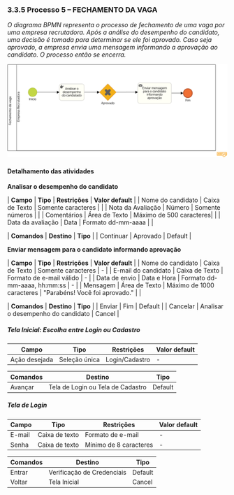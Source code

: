### 3.3.5 Processo 5 – FECHAMENTO DA VAGA

_O diagrama BPMN representa o processo de fechamento de uma vaga por uma empresa recrutadora. Após a análise do desempenho do candidato, uma decisão é tomada para determinar se ele foi aprovado. Caso seja aprovado, a empresa envia uma mensagem informando a aprovação ao candidato. O processo então se encerra._

![Modelo BPMN do Processo 1](https://github.com/ICEI-PUC-Minas-PMGES-TI/pmg-es-2025-1-ti2-3740100-worklink/blob/main/docs/images/tis%20Diagrama%20fechamento%20de%20vaga.png)


#### Detalhamento das atividades

**Analisar o desempenho do candidato**

| **Campo**         | **Tipo**       | **Restrições**          | **Valor default** |
| Nome do candidato | Caixa de Texto | Somente caracteres      |                   |
| Nota da Avaliação | Número         | Somente números         |                   |
| Comentários       | Área de Texto  | Máximo de 500 caracteres|                   |
| Data da avaliação | Data           | Formato dd-mm-aaaa      |                   |

| **Comandos**         |  **Destino**                   | **Tipo** |
| Continuar            | Aprovado                       | Default  |


**Enviar mensagem para o candidato informando aprovação**

| **Campo**           | **Tipo**        | **Restrições**               | **Valor default**              |
| Nome do candidato   | Caixa de Texto  | Somente caracteres           | -                              |
| E-mail do candidato | Caixa de Texto  | Formato de e-mail válido     | -                              |
| Data de envio       | Data e Hora     | Formato dd-mm-aaaa, hh:mm:ss | -                              |
| Mensagem            | Área de Texto   | Máximo de 1000 caracteres    | "Parabéns! Você foi aprovado." |
                  |

| **Comandos**     |  **Destino**                        | **Tipo** |
| Enviar           | Fim                                 | Default  |
| Cancelar         | Analisar o desempenho do candidato  | Cancel   |

##### Tela Inicial: Escolha entre Login ou Cadastro

| **Campo**       | **Tipo**         | **Restrições** | **Valor default** |
|-----------------|------------------|----------------|-------------------|
| Ação desejada   | Seleção única    | Login/Cadastro | -                 |

| **Comandos**   | **Destino**        | **Tipo**  |
|----------------|--------------------|-----------|
| Avançar        | Tela de Login ou Tela de Cadastro | Default |

##### Tela de Login

| **Campo** | **Tipo**       | **Restrições**         | **Valor default** |
|----------|----------------|------------------------|-------------------|
| E-mail   | Caixa de texto | Formato de e-mail      | -                 |
| Senha    | Caixa de texto | Mínimo de 8 caracteres | -                 |

| **Comandos**   | **Destino**               | **Tipo**  |
|---------------|---------------------------|-----------|
| Entrar        | Verificação de Credenciais | Default   |
| Voltar        | Tela Inicial               | Cancel    |

